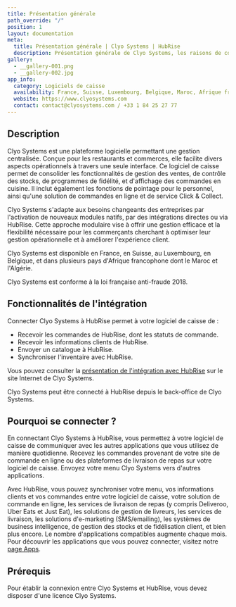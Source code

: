 ```yaml
---
title: Présentation générale
path_override: "/"
position: 1
layout: documentation
meta:
  title: Présentation générale | Clyo Systems | HubRise
  description: Présentation générale de Clyo Systems, les raisons de connecter Clyo à HubRise et les fonctionnalités de l'intégration avec HubRise.
gallery:
  - __gallery-001.png
  - __gallery-002.jpg
app_info:
  category: Logiciels de caisse
  availability: France, Suisse, Luxembourg, Belgique, Maroc, Afrique francophone
  website: https://www.clyosystems.com
  contact: contact@clyosystems.com / +33 1 84 25 27 77
---
```


## Description

Clyo Systems est une plateforme logicielle permettant une gestion centralisée. Conçue pour les restaurants et commerces, elle facilite divers aspects opérationnels à travers une seule interface. Ce logiciel de caisse permet de consolider les fonctionnalités de gestion des ventes, de contrôle des stocks, de programmes de fidélité, et d'affichage des commandes en cuisine. Il inclut également les fonctions de pointage pour le personnel, ainsi qu'une solution de commandes en ligne et de service Click & Collect.

Clyo Systems s'adapte aux besoins changeants des entreprises par l'activation de nouveaux modules natifs, par des intégrations directes ou via HubRise. Cette approche modulaire vise à offrir une gestion efficace et la flexibilité nécessaire pour les commerçants cherchant à optimiser leur gestion opérationnelle et à améliorer l'expérience client.

Clyo Systems est disponible en France, en Suisse, au Luxembourg, en Belgique, et dans plusieurs pays d'Afrique francophone dont le Maroc et l'Algérie.

Clyo Systems est conforme à la loi française anti-fraude 2018.

## Fonctionnalités de l'intégration

Connecter Clyo Systems à HubRise permet à votre logiciel de caisse de :

- Recevoir les commandes de HubRise, dont les statuts de commande.
- Recevoir les informations clients de HubRise.
- Envoyer un catalogue à HubRise.
- Synchroniser l'inventaire avec HubRise.

Vous pouvez consulter la [présentation de l'intégration avec HubRise](https://www.clyosystems.com/hubrise-est-integre-avec-clyo-systems) sur le site Internet de Clyo Systems.

Clyo Systems peut être connecté à HubRise depuis le back-office de Clyo Systems.

## Pourquoi se connecter ?

En connectant Clyo Systems à HubRise, vous permettez à votre logiciel de caisse de communiquer avec les autres applications que vous utilisez de manière quotidienne. Recevez les commandes provenant de votre site de commande en ligne ou des plateformes de livraison de repas sur votre logiciel de caisse. Envoyez votre menu Clyo Systems vers d'autres applications.

Avec HubRise, vous pouvez synchroniser votre menu, vos informations clients et vos commandes entre votre logiciel de caisse, votre solution de commande en ligne, les services de livraison de repas (y compris Deliveroo, Uber Eats et Just Eat), les solutions de gestion de livreurs, les services de livraison, les solutions d'e-marketing (SMS/emailing), les systèmes de business intelligence, de gestion des stocks et de fidélisation client, et bien plus encore. Le nombre d'applications compatibles augmente chaque mois. Pour découvrir les applications que vous pouvez connecter, visitez notre [page Apps](/apps).

## Prérequis

Pour établir la connexion entre Clyo Systems et HubRise, vous devez disposer d'une licence Clyo Systems.
